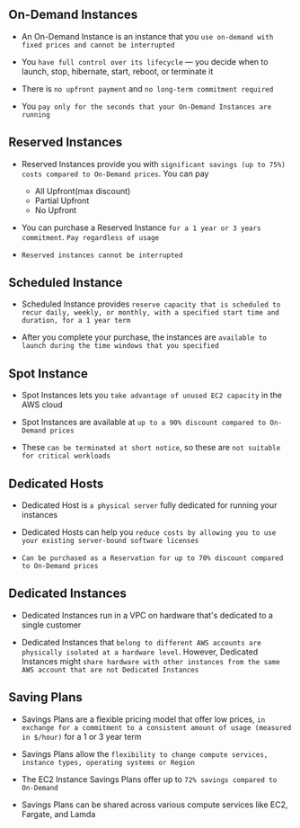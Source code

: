 ## On-Demand Instances

- An On-Demand Instance is an instance that you `use on-demand with fixed prices and cannot be interrupted`

- You `have full control over its lifecycle` — you decide when to launch, stop, hibernate, start, reboot, or terminate it

- There is `no upfront payment` and `no long-term commitment required`

- You `pay only for the seconds that your On-Demand Instances are running`

## Reserved Instances

- Reserved Instances provide you with `significant savings (up to 75%) costs compared to On-Demand prices`. You can pay

  - All Upfront(max discount)
  - Partial Upfront
  - No Upfront

- You can purchase a Reserved Instance `for a 1 year or 3 years commitment`. `Pay regardless of usage`

- `Reserved instances cannot be interrupted`

## Scheduled Instance

- Scheduled Instance provides `reserve capacity that is scheduled to recur daily, weekly, or monthly, with a specified start time and duration, for a 1 year term`

- After you complete your purchase, the instances are `available to launch during the time windows that you specified`

## Spot Instance

- Spot Instances lets you `take advantage of unused EC2 capacity` in the AWS cloud

- Spot Instances are available at `up to a 90% discount compared to On-Demand prices`

- These `can be terminated at short notice`, so these are `not suitable for critical workloads`

## Dedicated Hosts

- Dedicated Host is `a physical server` fully dedicated for running your instances

- Dedicated Hosts can help you `reduce costs by allowing you to use your existing server-bound software licenses`

- `Can be purchased as a Reservation for up to 70% discount compared to On-Demand prices`

## Dedicated Instances

- Dedicated Instances run in a VPC on hardware that's dedicated to a single customer

- Dedicated Instances that `belong to different AWS accounts are physically isolated at a hardware level`. However, Dedicated Instances might `share hardware with other instances from the same AWS account that are not Dedicated Instances`

## Saving Plans

- Savings Plans are a flexible pricing model that offer low prices, `in exchange for a commitment to a consistent amount of usage (measured in $/hour)` for a 1 or 3 year term

- Savings Plans allow the `flexibility to change compute services, instance types, operating systems or Region`

- The EC2 Instance Savings Plans offer up to `72% savings compared to On-Demand`

- Savings Plans can be shared across various compute services like EC2, Fargate, and Lamda
